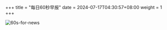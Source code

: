 +++
title = "每日60秒早报"
date = 2024-07-17T04:30:57+08:00
weight = 1
+++

![60s-for-news](/img/zaobao/zaobao.png "由 ALAPI 提供支持")
